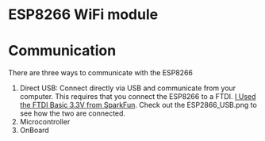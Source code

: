 # ESP8266 WiFi module

# Communication

There are three ways to communicate with the ESP8266

1. Direct USB: Connect directly via USB and communicate from your computer. This requires that you connect the ESP8266 to a FTDI. [I Used the FTDI Basic 3.3V from SparkFun](https://www.sparkfun.com/products/9873). Check out the ESP2866_USB.png to see how the two are connected.
2. Microcontroller
3. OnBoard
